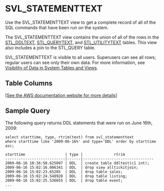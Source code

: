 # SVL\_STATEMENTTEXT<a name="r_SVL_STATEMENTTEXT"></a>

Use the SVL\_STATEMENTTEXT view to get a complete record of all of the SQL commands that have been run on the system\.

The SVL\_STATEMENTTEXT view contains the union of all of the rows in the [STL\_DDLTEXT](r_STL_DDLTEXT.md), [STL\_QUERYTEXT](r_STL_QUERYTEXT.md), and [STL\_UTILITYTEXT](r_STL_UTILITYTEXT.md) tables\. This view also includes a join to the STL\_QUERY table\.

SVL\_STATEMENTTEXT is visible to all users\. Superusers can see all rows; regular users can see only their own data\. For more information, see [Visibility of Data in System Tables and Views](c_visibility-of-data.md)\.

## Table Columns<a name="r_SVL_STATEMENTTEXT-table-columns"></a>

[\[See the AWS documentation website for more details\]](http://docs.aws.amazon.com/redshift/latest/dg/r_SVL_STATEMENTTEXT.html)

## Sample Query<a name="r_SVL_STATEMENTTEXT-sample-query"></a>

The following query returns DDL statements that were run on June 16th, 2009: 

```
select starttime, type, rtrim(text) from svl_statementtext
where starttime like '2009-06-16%' and type='DDL' order by starttime asc;

starttime                  | type |              rtrim
---------------------------|------|--------------------------------
2009-06-16 10:36:50.625097 | DDL  | create table ddltest(c1 int);
2009-06-16 15:02:16.006341 | DDL  | drop view alltickitjoin;
2009-06-16 15:02:23.65285  | DDL  | drop table sales;
2009-06-16 15:02:24.548928 | DDL  | drop table listing;
2009-06-16 15:02:25.536655 | DDL  | drop table event;
...
```